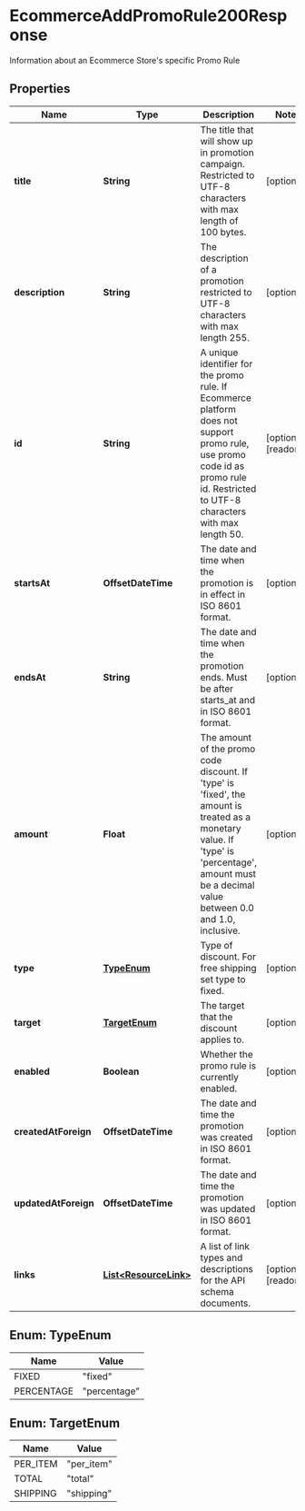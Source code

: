 

# EcommerceAddPromoRule200Response

Information about an Ecommerce Store's specific Promo Rule

## Properties

| Name | Type | Description | Notes |
|------------ | ------------- | ------------- | -------------|
|**title** | **String** | The title that will show up in promotion campaign. Restricted to UTF-8 characters with max length of 100 bytes. |  [optional] |
|**description** | **String** | The description of a promotion restricted to UTF-8 characters with max length 255. |  [optional] |
|**id** | **String** | A unique identifier for the promo rule. If Ecommerce platform does not support promo rule, use promo code id as promo rule id. Restricted to UTF-8 characters with max length 50. |  [optional] [readonly] |
|**startsAt** | **OffsetDateTime** | The date and time when the promotion is in effect in ISO 8601 format. |  [optional] |
|**endsAt** | **String** | The date and time when the promotion ends. Must be after starts_at and in ISO 8601 format. |  [optional] |
|**amount** | **Float** | The amount of the promo code discount. If &#39;type&#39; is &#39;fixed&#39;, the amount is treated as a monetary value. If &#39;type&#39; is &#39;percentage&#39;, amount must be a decimal value between 0.0 and 1.0, inclusive. |  [optional] |
|**type** | [**TypeEnum**](#TypeEnum) | Type of discount. For free shipping set type to fixed. |  [optional] |
|**target** | [**TargetEnum**](#TargetEnum) | The target that the discount applies to. |  [optional] |
|**enabled** | **Boolean** | Whether the promo rule is currently enabled. |  [optional] |
|**createdAtForeign** | **OffsetDateTime** | The date and time the promotion was created in ISO 8601 format. |  [optional] |
|**updatedAtForeign** | **OffsetDateTime** | The date and time the promotion was updated in ISO 8601 format. |  [optional] |
|**links** | [**List&lt;ResourceLink&gt;**](ResourceLink.md) | A list of link types and descriptions for the API schema documents. |  [optional] [readonly] |



## Enum: TypeEnum

| Name | Value |
|---- | -----|
| FIXED | &quot;fixed&quot; |
| PERCENTAGE | &quot;percentage&quot; |



## Enum: TargetEnum

| Name | Value |
|---- | -----|
| PER_ITEM | &quot;per_item&quot; |
| TOTAL | &quot;total&quot; |
| SHIPPING | &quot;shipping&quot; |




